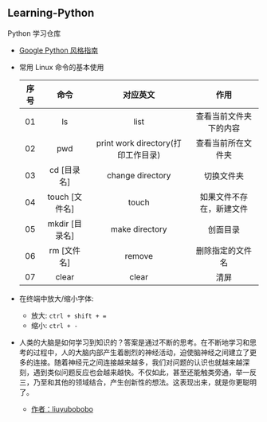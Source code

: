 ## Learning-Python
 Python 学习仓库

- [Google Python 风格指南](https://zh-google-styleguide.readthedocs.io/en/latest/google-python-styleguide/)

- 常用 Linux 命令的基本使用

    | 序号 | 命令 | 对应英文 | 作用 |
    |:----:|:----:|:----:|:----:|
    | 01 | ls | list | 查看当前文件夹下的内容 |
    | 02 | pwd | print work directory(打印工作目录) | 查看当前所在文件夹 |
    | 03 | cd [目录名] | change directory | 切换文件夹 |
    | 04 | touch [文件名] | touch | 如果文件不存在，新建文件 |
    | 05 | mkdir [目录名] | make directory | 创面目录 |
    | 06 | rm [文件名] | remove | 删除指定的文件名 |
    | 07 | clear | clear | 清屏 |

- 在终端中放大/缩小字体:
    + 放大: `ctrl + shift + =`
    + 缩小: `ctrl + -`



- 人类的大脑是如何学习到知识的？答案是通过不断的思考。在不断地学习和思考的过程中，人的大脑内部产生着剧烈的神经活动，迫使脑神经之间建立了更多的连接。随着神经元之间连接越来越多，我们对问题的认识也就越来越深刻，遇到类似问题反应也会越来越快。不仅如此，甚至还能触类旁通，举一反三，乃至和其他的领域结合，产生创新性的想法。这表现出来，就是你更聪明了。
    + [作者：liuyubobobo](https://www.imooc.com/article/44792)
